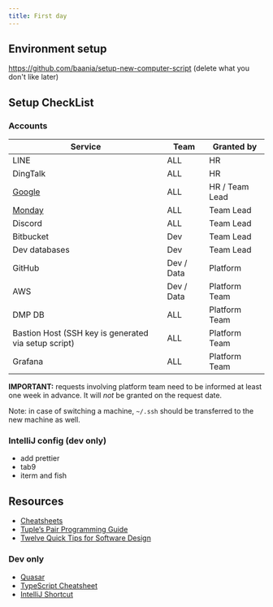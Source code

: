 ```yaml
---
title: First day
---
```


## Environment setup

<https://github.com/baania/setup-new-computer-script> (delete what you don't like later)

## Setup CheckList

### Accounts

| Service                                              | Team       | Granted by     |
| ---------------------------------------------------- | ---------- | -------------- |
| LINE                                                 | ALL        | HR             |
| DingTalk                                             | ALL        | HR             |
| [Google](https://admin.google.com/ac/users?hl=en)    | ALL        | HR / Team Lead |
| [Monday](https://baania-squad.monday.com/teams/all)  | ALL        | Team Lead      |
| Discord                                              | ALL        | Team Lead      |
| Bitbucket                                            | Dev        | Team Lead      |
| Dev databases                                        | Dev        | Team Lead      |
| GitHub                                               | Dev / Data | Platform       |
| AWS                                                  | Dev / Data | Platform Team  |
| DMP DB                                               | ALL        | Platform Team  |
| Bastion Host (SSH key is generated via setup script) | ALL        | Platform Team  |
| Grafana                                              | ALL        | Platform Team  |

**IMPORTANT:** requests involving platform team need to be informed at least one week in advance. It will _not_ be granted on the request date.

Note: in case of switching a machine, `~/.ssh` should be transferred to the new machine as well.

### IntelliJ config (dev only)

- add prettier
- tab9
- iterm and fish

## Resources

- [Cheatsheets](https://github.com/baania/cheatsheets)
- [Tuple’s Pair Programming Guide](https://tuple.app/pair-programming-guide)
- [Twelve Quick Tips for Software Design](https://github.com/gvwilson/12-design)

### Dev only

- [Quasar](https://quasar.dev)
- [TypeScript Cheatsheet](https://www.typescriptlang.org/cheatsheets)
- [IntelliJ Shortcut](https://www.jetbrains.com/help/idea/mastering-keyboard-shortcuts.html)
